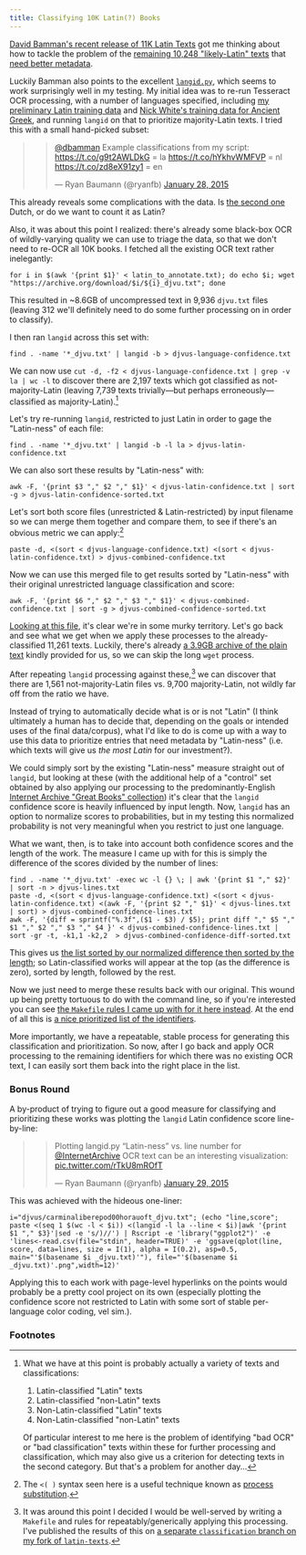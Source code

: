 ```yaml
---
title: Classifying 10K Latin(?) Books
---
```


[David Bamman's recent release of 11K Latin Texts](http://www.cs.cmu.edu/~dbamman/latin.html) got me thinking about how to tackle the problem of the [remaining 10,248 "likely-Latin" texts](https://github.com/dbamman/latin-texts/tree/master/metadata) that [need better metadata](http://chronicle.com/article/Googles-Book-Search-A/48245/).

Luckily Bamman also points to the excellent [`langid.py`](https://github.com/saffsd/langid.py), which seems to work surprisingly well in my testing. My initial idea was to re-run Tesseract OCR processing, with a number of languages specified, including [my preliminary Latin training data](https://ryanfb.github.io/latinocr/) and [Nick White's training data for Ancient Greek](http://ancientgreekocr.org/), and running `langid` on that to prioritize majority-Latin texts. I tried this with a small hand-picked subset:

> <blockquote class="twitter-tweet" data-conversation="none" lang="en"><p><a href="https://twitter.com/dbamman">@dbamman</a> Example classifications from my script:&#10;<a href="https://t.co/g9t2AWLDkG">https://t.co/g9t2AWLDkG</a> = la&#10;<a href="https://t.co/hYkhvWMFVP">https://t.co/hYkhvWMFVP</a> = nl&#10;<a href="https://t.co/zd8eX91zy1">https://t.co/zd8eX91zy1</a> = en</p>&mdash; Ryan Baumann (@ryanfb) <a href="https://twitter.com/ryanfb/status/560518429653102593">January 28, 2015</a></blockquote>
<script async src="//platform.twitter.com/widgets.js" charset="utf-8"></script>

This already reveals some complications with the data. Is [the second one](https://archive.org/details/corpusdocumento00frgoog) Dutch, or do we want to count it as Latin? 

Also, it was about this point I realized: there's already some black-box OCR of wildly-varying quality we can use to triage the data, so that we don't need to re-OCR all 10K books. I fetched all the existing OCR text rather inelegantly:

    for i in $(awk '{print $1}' < latin_to_annotate.txt); do echo $i; wget "https://archive.org/download/$i/${i}_djvu.txt"; done

This resulted in ~8.6GB of uncompressed text in 9,936 `djvu.txt` files (leaving 312 we'll definitely need to do some further processing on in order to classify).

I then ran `langid` across this set with:

    find . -name '*_djvu.txt' | langid -b > djvus-language-confidence.txt

We can now use `cut -d, -f2 < djvus-language-confidence.txt | grep -v la | wc -l` to discover there are 2,197 texts which got classified as not-majority-Latin (leaving 7,739 texts trivially—but perhaps erroneously—classified as majority-Latin).[^classifications]

[^classifications]: What we have at this point is probably actually a variety of texts and classifications:
    
     1. Latin-classified "Latin" texts
     2. Latin-classified "non-Latin" texts
     3. Non-Latin-classified "Latin" texts
     4. Non-Latin-classified "non-Latin" texts
    
    Of particular interest to me here is the problem of identifying "bad OCR" or "bad classification" texts within these for further processing and classification, which may also give us a criterion for detecting texts in the second category. But that's a problem for another day...

Let's try re-running `langid`, restricted to just Latin in order to gage the "Latin-ness" of each file:

    find . -name '*_djvu.txt' | langid -b -l la > djvus-latin-confidence.txt

We can also sort these results by "Latin-ness" with:

    awk -F, '{print $3 "," $2 "," $1}' < djvus-latin-confidence.txt | sort -g > djvus-latin-confidence-sorted.txt

Let's sort both score files (unrestricted & Latin-restricted) by input filename so we can merge them together and compare them, to see if there's an obvious metric we can apply:[^substitution]

    paste -d, <(sort < djvus-language-confidence.txt) <(sort < djvus-latin-confidence.txt) > djvus-combined-confidence.txt

Now we can use this merged file to get results sorted by "Latin-ness" with their original unrestricted language classification and score:

    awk -F, '{print $6 "," $2 "," $3 "," $1}' < djvus-combined-confidence.txt | sort -g > djvus-combined-confidence-sorted.txt

[Looking at this file](https://gist.github.com/bf02014b19ecf92eacc1), it's clear we're in some murky territory. Let's go back and see what we get when we apply these processes to the already-classified 11,261 texts. Luckily, there's already [a 3.9GB archive of the plain text](https://docs.google.com/uc?id=0B5pGKi0iCsnbZEdHZ3N6d216am8&export=download) kindly provided for us, so we can skip the long `wget` process.

After repeating `langid` processing against these,[^make] we can discover that there are 1,561 not-majority-Latin files vs. 9,700 majority-Latin, not wildly far off from the ratio we have.

[^make]: It was around this point I decided I would be well-served by writing a `Makefile` and rules for repeatably/generically applying this processing. I've published the results of this on [a separate `classification` branch on my fork of `latin-texts`](https://github.com/ryanfb/latin-texts/tree/classification/metadata).

Instead of trying to automatically decide what is or is not "Latin" (I think ultimately a human has to decide that, depending on the goals or intended uses of the final data/corpus), what I'd like to do is come up with a way to use this data to prioritize entries that need metadata by "Latin-ness" (i.e. which texts will give us *the most Latin* for our investment?).

We could simply sort by the existing "Latin-ness" measure straight out of `langid`, but looking at these (with the additional help of a "control" set obtained by also applying our processing to the predominantly-English [Internet Archive "Great Books" collection](https://archive.org/details/greatbooks)) it's clear that the `langid` confidence score is heavily influenced by input length. Now, `langid` has an option to normalize scores to probabilities, but in my testing this normalized probability is not very meaningful when you restrict to just one language.

What we want, then, is to take into account both confidence scores and the length of the work. The measure I came up with for this is simply the difference of the scores divided by the number of lines:

    find . -name '*_djvu.txt' -exec wc -l {} \; | awk '{print $1 "," $2}' | sort -n > djvus-lines.txt
    paste -d, <(sort < djvus-language-confidence.txt) <(sort < djvus-latin-confidence.txt) <(awk -F, '{print $2 "," $1}' < djvus-lines.txt | sort) > djvus-combined-confidence-lines.txt
    awk -F, '{diff = sprintf("%.3f",($1 - $3) / $5); print diff "," $5 "," $1 "," $2 "," $3 "," $4 }' < djvus-combined-confidence-lines.txt | sort -gr -t, -k1,1 -k2,2  > djvus-combined-confidence-diff-sorted.txt

This gives us [the list sorted by our normalized difference then sorted by the length](https://gist.github.com/806817718fd4b2976f14); so Latin-classified works will appear at the top (as the difference is zero), sorted by length, followed by the rest.

Now we just need to merge these results back with our original. This wound up being pretty tortuous to do with the command line, so if you're interested you can see [the `Makefile` rules I came up with for it here instead](https://github.com/ryanfb/latin-texts/blob/classification/metadata/Makefile#L44-L63). At the end of all this is [a nice prioritized list of the identifiers](https://github.com/ryanfb/latin-texts/blob/sort/metadata/latin_to_annotate.txt).

More importantly, we have a repeatable, stable process for generating this classification and prioritization. So now, after I go back and apply OCR processing to the remaining identifiers for which there was no existing OCR text, I can easily sort them back into the right place in the list.

### Bonus Round

A by-product of trying to figure out a good measure for classifying and prioritizing these works was plotting the `langid` Latin confidence score line-by-line:

> <blockquote class="twitter-tweet" lang="en"><p>Plotting langid.py “Latin-ness” vs. line number for <a href="https://twitter.com/internetarchive">@InternetArchive</a> OCR text can be an interesting visualization: <a href="http://t.co/rTkU8mROfT">pic.twitter.com/rTkU8mROfT</a></p>&mdash; Ryan Baumann (@ryanfb) <a href="https://twitter.com/ryanfb/status/560937791610421248">January 29, 2015</a></blockquote>
<script async src="//platform.twitter.com/widgets.js" charset="utf-8"></script>

This was achieved with the hideous one-liner:

    i="djvus/carminaliberepod00horauoft_djvu.txt"; (echo "line,score"; paste <(seq 1 $(wc -l < $i)) <(langid -l la --line < $i)|awk '{print $1 "," $3}'|sed -e 's/)//') | Rscript -e 'library("ggplot2")' -e 'lines<-read.csv(file="stdin", header=TRUE)' -e 'ggsave(qplot(line, score, data=lines, size = I(1), alpha = I(0.2), asp=0.5, main="'$(basename $i _djvu.txt)'"), file="'$(basename $i _djvu.txt)'.png",width=12)'

Applying this to each work with page-level hyperlinks on the points would probably be a pretty cool project on its own (especially plotting the confidence score not restricted to Latin with some sort of stable per-language color coding, vel sim.).

### Footnotes

[^erratic]: Found with `find . -name '*.xml_meta.txt' -exec rm {} \;` to remove `xml_meta.txt` files, then `find . -name '*.txt' | grep -v djvu`.
[^substitution]: The `<( )` syntax seen here is a useful technique known as [process substitution](http://tldp.org/LDP/abs/html/process-sub.html).
